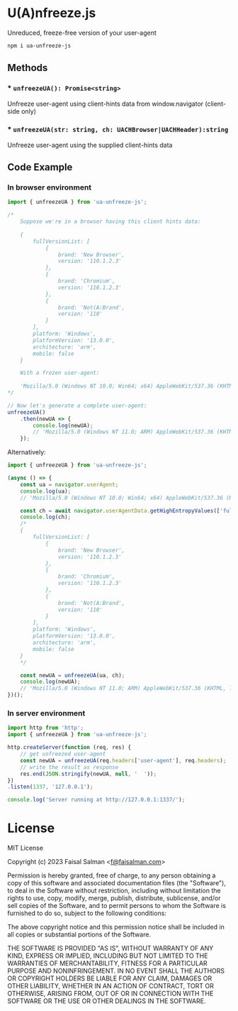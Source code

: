 # U(A)nfreeze.js
Unreduced, freeze-free version of your user-agent

```sh
npm i ua-unfreeze-js
```

## Methods

### * `unfreezeUA(): Promise<string>`

Unfreeze user-agent using client-hints data from window.navigator (client-side only)

### * `unfreezeUA(str: string, ch: UACHBrowser|UACHHeader):string`

Unfreeze user-agent using the supplied client-hints data

## Code Example

### In browser environment

```js
import { unfreezeUA } from 'ua-unfreeze-js';

/* 
    Suppose we're in a browser having this client hints data:
    
    {
        fullVersionList: [
            {
                brand: 'New Browser',
                version: '110.1.2.3'
            },
            {
                brand: 'Chromium',
                version: '110.1.2.3'
            },
            {
                brand: 'Not(A:Brand',
                version: '110'
            }
        ],
        platform: 'Windows',
        platformVersion: '13.0.0',
        architecture: 'arm',
        mobile: false
    }

    With a frozen user-agent:
    
    'Mozilla/5.0 (Windows NT 10.0; Win64; x64) AppleWebKit/537.36 (KHTML, like Gecko) Chrome/93.0.0.0 Safari/537.36'
*/

// Now let's generate a complete user-agent:
unfreezeUA()
    .then(newUA => {
        console.log(newUA);
        // 'Mozilla/5.0 (Windows NT 11.0; ARM) AppleWebKit/537.36 (KHTML, like Gecko) New Browser/110.1.2.3 Chromium/110.1.2.3 Safari/537.36'
    });
```

Alternatively:

```js
import { unfreezeUA } from 'ua-unfreeze-js';

(async () => {
    const ua = navigator.userAgent;
    console.log(ua);
    // 'Mozilla/5.0 (Windows NT 10.0; Win64; x64) AppleWebKit/537.36 (KHTML, like Gecko) Chrome/93.0.0.0 Safari/537.36'

    const ch = await navigator.userAgentData.getHighEntropyValues(['fullVersionList','platform','platformVersion','architecture','mobile']);
    console.log(ch);
    /*
    {
        fullVersionList: [
            {
                brand: 'New Browser',
                version: '110.1.2.3'
            },
            {
                brand: 'Chromium',
                version: '110.1.2.3'
            },
            {
                brand: 'Not(A:Brand',
                version: '110'
            }
        ],
        platform: 'Windows',
        platformVersion: '13.0.0',
        architecture: 'arm',
        mobile: false
    }
    */

    const newUA = unfreezeUA(ua, ch);
    console.log(newUA);
    // 'Mozilla/5.0 (Windows NT 11.0; ARM) AppleWebKit/537.36 (KHTML, like Gecko) New Browser/110.1.2.3 Chromium/110.1.2.3 Safari/537.36'
})();
```

### In server environment
```js
import http from 'http';
import { unfreezeUA } from 'ua-unfreeze-js';

http.createServer(function (req, res) {
    // get unfreezed user-agent
    const newUA = unfreezeUA(req.headers['user-agent'], req.headers);
    // write the result as response
    res.end(JSON.stringify(newUA, null, '  '));
})
.listen(1337, '127.0.0.1');

console.log('Server running at http://127.0.0.1:1337/');
```

# License

MIT License

Copyright (c) 2023 Faisal Salman <<f@faisalman.com>>

Permission is hereby granted, free of charge, to any person obtaining a copy
of this software and associated documentation files (the "Software"), to deal
in the Software without restriction, including without limitation the rights
to use, copy, modify, merge, publish, distribute, sublicense, and/or sell
copies of the Software, and to permit persons to whom the Software is
furnished to do so, subject to the following conditions:

The above copyright notice and this permission notice shall be included in all
copies or substantial portions of the Software.

THE SOFTWARE IS PROVIDED "AS IS", WITHOUT WARRANTY OF ANY KIND, EXPRESS OR
IMPLIED, INCLUDING BUT NOT LIMITED TO THE WARRANTIES OF MERCHANTABILITY,
FITNESS FOR A PARTICULAR PURPOSE AND NONINFRINGEMENT. IN NO EVENT SHALL THE
AUTHORS OR COPYRIGHT HOLDERS BE LIABLE FOR ANY CLAIM, DAMAGES OR OTHER
LIABILITY, WHETHER IN AN ACTION OF CONTRACT, TORT OR OTHERWISE, ARISING FROM,
OUT OF OR IN CONNECTION WITH THE SOFTWARE OR THE USE OR OTHER DEALINGS IN THE
SOFTWARE.